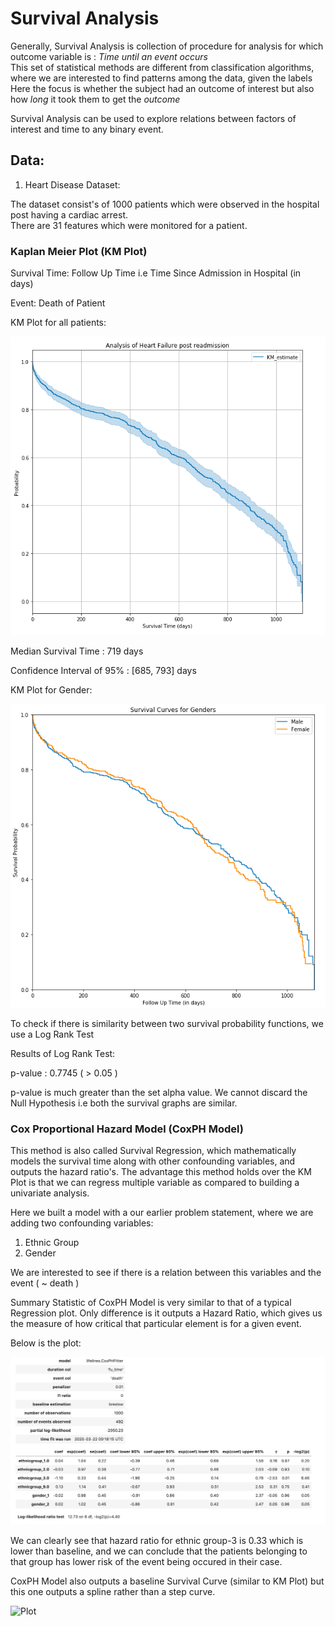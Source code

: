 # Survival Analysis

Generally, Survival Analysis is collection of procedure for analysis for which outcome variable is : *Time until an event  occurs*    
This set of statistical methods are different from classification algorithms, where we are interested to find patterns among the data, given the labels
Here the focus is whether the subject had an outcome of interest but also how *long* it took them to get the *outcome*

Survival Analysis can be used to explore relations between factors of interest and time to any binary event.  

## Data:

1. Heart Disease Dataset:  

The dataset consist's of 1000 patients which were observed in the hospital post having a cardiac arrest.   
There are 31 features which were monitored for a patient. 

### Kaplan Meier Plot (KM Plot)

Survival Time: Follow Up Time i.e Time Since Admission in Hospital (in days) 

Event: Death of Patient 

KM Plot for all patients:

![KM Plot](https://github.com/kushalvala/survival-analysis/blob/master/figures/KMPlot.png)

Median Survival Time : 719 days

Confidence Interval of 95% : [685, 793] days

KM Plot for Gender:

![Gender](https://github.com/kushalvala/survival-analysis/blob/master/figures/KMPlot-Gender.png)

To check if there is similarity between two survival probability functions, we use a Log Rank Test 

Results of Log Rank Test:

p-value : 0.7745 ( > 0.05 )

p-value is much greater than the set alpha value. 
We cannot discard the Null Hypothesis i.e both the survival graphs are similar.


### Cox Proportional Hazard Model (CoxPH Model)

This method is also called Survival Regression, which mathematically models the survival time along with other confounding variables, and outputs the hazard ratio's.
The advantage this method holds over the KM Plot is that we can regress multiple variable as compared to building a univariate analysis.

Here we built a model with a our earlier problem statement, where we are adding two confounding variables:
  1. Ethnic Group
  2. Gender

We are interested to see if there is a relation between this variables and the event ( ~ death ) 

Summary Statistic of CoxPH Model is very similar to that of a typical Regression plot. Only difference is it outputs a Hazard Ratio, which gives us the measure of how critical that particular element is for a given event.

Below is the plot:

![Summary](https://github.com/kushalvala/survival-analysis/blob/master/figures/CoxPH%20Analysis.png)

We can clearly see that hazard ratio for ethnic group-3 is 0.33 which is lower than baseline, and we can conclude that the patients belonging to that group has lower risk of the event being occured in their case.


CoxPH Model also outputs a baseline Survival Curve (similar to KM Plot) but this one outputs a spline rather than a step curve.


![Plot](https://github.com/kushalvala/survival-analysis/blob/master/figures/Cox-Survival.png)





